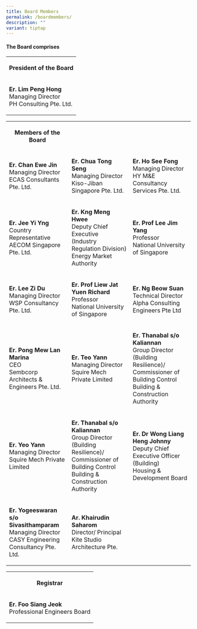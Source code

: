 ```yaml
---
title: Board Members
permalink: /boardmembers/
description: ""
variant: tiptap
---
```

<h4>The Board comprises</h4>
<table>
<tbody>
<tr>
<th rowspan="1" colspan="1">
<p>President of the Board</p>
</th>
</tr>
<tr>
<td rowspan="1" colspan="1">
<p><strong>Er. Lim Peng Hong</strong>
<br>Managing Director
<br>PH Consulting Pte. Ltd.</p>
</td>
</tr>
</tbody>
</table>
<table>
<tbody>
<tr>
<th rowspan="1" colspan="1">
<p>Members of the Board</p>
</th>
<th rowspan="1" colspan="1">
<p></p>
</th>
<th rowspan="1" colspan="1">
<p></p>
</th>
</tr>
<tr>
<td rowspan="1" colspan="1">
<p><strong>Er. Chan Ewe Jin</strong>
<br>Managing Director
<br>ECAS Consultants Pte. Ltd.</p>
</td>
<td rowspan="1" colspan="1">
<p><strong>Er. Chua Tong Seng</strong>
<br>Managing Director
<br>Kiso-Jiban Singapore Pte. Ltd.</p>
</td>
<td rowspan="1" colspan="1">
<p><strong>Er. Ho See Fong</strong>
<br>Managing Director
<br>HY M&amp;E Consultancy Services Pte. Ltd.</p>
</td>
</tr>
<tr>
<td rowspan="1" colspan="1">
<p><strong>Er. Jee Yi Yng</strong>
<br>Country Representative
<br>AECOM Singapore Pte. Ltd.</p>
</td>
<td rowspan="1" colspan="1">
<p><strong>Er. Kng Meng Hwee</strong>
<br>Deputy Chief Executive
<br>(Industry Regulation Division)
<br>Energy Market Authority</p>
</td>
<td rowspan="1" colspan="1">
<p><strong>Er. Prof Lee Jim Yang</strong>
<br>Professor
<br>National University of Singapore</p>
</td>
</tr>
<tr>
<td rowspan="1" colspan="1">
<p><strong>Er. Lee Zi Du</strong>
<br>Managing Director
<br>WSP Consultancy Pte. Ltd.</p>
</td>
<td rowspan="1" colspan="1">
<p><strong>Er. Prof Liew Jat Yuen Richard</strong>
<br>Professor
<br>National University of Singapore</p>
</td>
<td rowspan="1" colspan="1">
<p><strong>Er. Ng Beow Suan</strong>
<br>Technical Director
<br>Alpha Consulting Engineers Pte Ltd</p>
</td>
</tr>
<tr>
<td rowspan="1" colspan="1">
<p><strong>Er. Pong Mew Lan Marina</strong>
<br>CEO
<br>Sembcorp Architects &amp; Engineers Pte. Ltd.</p>
</td>
<td rowspan="1" colspan="1">
<p><strong>Er. Teo Yann</strong>
<br>Managing Director
<br>Squire Mech Private Limited</p>
</td>
<td rowspan="1" colspan="1">
<p><strong>Er. Thanabal s/o Kaliannan</strong>
<br>Group Director (Building Resilience)/ Commissioner of Building Control
<br>Building &amp; Construction Authority</p>
</td>
</tr>
<tr>
<td rowspan="1" colspan="1">
<p><strong>Er. Yeo Yann</strong>
<br>Managing Director
<br>Squire Mech Private Limited</p>
</td>
<td rowspan="1" colspan="1">
<p><strong>Er. Thanabal s/o Kaliannan</strong>
<br>Group Director (Building Resilience)/ Commissioner of Building Control
<br>Building &amp; Construction Authority</p>
</td>
<td rowspan="1" colspan="1">
<p><strong>Er. Dr Wong Liang Heng Johnny</strong>
<br>Deputy Chief Executive Officer (Building)
<br>Housing &amp; Development Board</p>
</td>
</tr>
<tr>
<td rowspan="1" colspan="1">
<p><strong>Er. Yogeeswaran s/o Sivasithamparam</strong>
<br>Managing Director
<br>CASY Engineering Consultancy Pte. Ltd.</p>
</td>
<td rowspan="1" colspan="1">
<p><strong>Ar. Khairudin Saharom</strong>
<br>Director/ Principal
<br>Kite Studio Architecture Pte.</p>
</td>
<td rowspan="1" colspan="1">
<p></p>
</td>
</tr>
</tbody>
</table>
<table>
<tbody>
<tr>
<th rowspan="1" colspan="1">
<p>Registrar</p>
</th>
</tr>
<tr>
<td rowspan="1" colspan="1">
<p><strong>Er. Foo Siang Jeok</strong>
<br>Professional Engineers Board</p>
</td>
</tr>
</tbody>
</table>
<p></p>